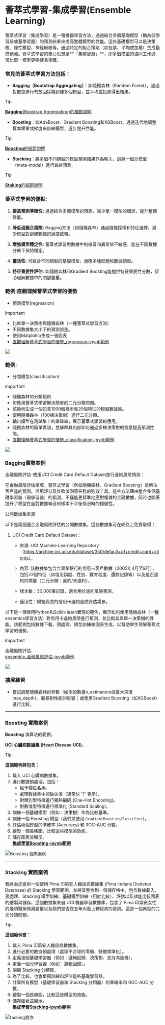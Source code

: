 # 薈萃式學習-集成學習(Ensemble Learning)

薈萃式學習（集成學習）是一種機器學習方法，通過結合多個基礎模型（稱為弱學習器或基學習器）的預測結果來提高整體模型的性能。這些基礎模型可以是決策樹、線性模型、神經網絡等，通過特定的組合策略（如投票、平均或加權）生成最終預測。薈萃式學習的核心思想是**「集體智慧」**，即多個模型的協同工作通常比單一模型更穩健且準確。

### 常見的薈萃式學習方法包括：
- **Bagging（Bootstrap Aggregating）**：如隨機森林（Random Forest），通過對數據進行有放回採樣訓練多個模型，並平均或投票得出結果。

> [!TIP]
> [**Bagging**(Boostrap Aggregating)的細節說明](./Bagging(Bootstrap_Aggregating)說明.md)

- **Boosting**：如AdaBoost、Gradient Boosting和XGBoost，通過迭代地調整樣本權重或梯度來訓練模型，逐步提升性能。

> [!TIP]
> [**Boosting**的細節說明](./Boosting說明.md)

- **Stacking**：將多個不同類型的模型預測結果作為輸入，訓練一個元模型（meta-model）進行最終預測。

> [!TIP]
> [**Staking**的細節說明](./Stacking說明.md)


### 薈萃式學習的優點:

1. **提高預測準確性:** 通過結合多個模型的預測，減少單一模型的錯誤，提升整體性能。
2. **降低過擬合風險:** Bagging方法（如隨機森林）通過隨機採樣和特征選擇，減少模型對訓練數據的過度依賴。

3. **增強模型穩定性:** 薈萃式學習對數據中的噪音和異常值不敏感，能在不同數據分佈下保持穩定。

4. **靈活性:** 可結合不同類型的基礎模型，適應多種問題和數據類型。

5. **特征重要性評估:** 如隨機森林和Gradient Boosting能提供特征重要性分數，幫助理解數據中的關鍵變量。

### 範例:直觀理解薈萃式學習的優勢

- 預測模型(regression)

> [!IMPORTANT]
> - 比較單一決策樹與隨機森林（一種薈萃式學習方法）  
> - 不同數據集大小下的預測誤差。  
> - 使用Matplotlib生成一張圖表  
> - [直觀理解薈萃式學習的優勢_regression-ipynb範例](./emsemble_直觀理解薈萃式學習的優勢.ipynb)

![](./ensemble_vs_single_model_real_training.png)

### 範例:

- 分類模型(classification)

> [!IMPORTANT]
> - 隨機森林的分類範例
> - 何應用薈萃式學習解決簡單的二元分類問題。
> - 該範例生成一個包含1000個樣本和20個特征的模擬數據集。
> - 使用隨機森林（100棵決策樹）進行二元分類。
> - 輸出模型在測試集上的準確率，展示薈萃式學習的應用。
> - 隨機森林的簡單實現，並解釋其內部如何通過多棵決策樹的投票提高預測性能。
> - [直觀理解薈萃式學習的優勢_classification-ipynb範例](./ensemble_直觀理解薈萃式學習的優勢1.ipynb)

![](./ensemble_vs_single_model_classification_accuracy.png)


### Bagging實際案例

金融風險評估-使用UCI Credit Card Default Dataset進行違約風險預測：
	
在金融風險評估領域，薈萃式學習（例如隨機森林、Gradient Boosting）是解決客戶違約預測、信用評分及詐欺偵測等任務的強效工具。這些方法藉由整合多個基礎學習器（弱學習器）的預測，不僅能更精準地應對複雜的金融數據，同時也顯著提升了模型在面對數據噪音和樣本不平衡情況時的穩健性。

公開數據集來源

以下是兩個適合金融風險評估的公開數據集，這些數據集可在網路上免費取得：

1. UCI Credit Card Default Dataset：
	- 來源: UCI Machine Learning Repository（https://archive.ics.uci.edu/dataset/350/default+of+credit+card+clients）

	- 內容: 該數據集包含台灣某銀行的信用卡客戶數據（2005年4月至9月），包括23個特征（如信用額度、性別、教育程度、還款記錄等）以及是否違約的標籤（二元分類：違約/未違約）。

	- 樣本數：30,000筆記錄，適合用於違約風險預測。

	- 適用性：模擬真實的信用卡違約風險評估場景。

以下是一個使用Python和Scikit-learn實現的範例，展示如何使用隨機森林（一種ensemble學習方法）對信用卡違約風險進行預測，並比較其與單一決策樹的性能。該範例包括數據下載、預處理、模型訓練和圖表生成，以幫助學生理解薈萃式學習的優勢。

> [!IMPORTANT]
> 金融風險評估.  
> [ensemble_金融風險評估-ipynb範例](./ensemble_金融風險評估.ipynb)

![](./model_performance_comparison.png)


### 擴展練習

- 嘗試調整隨機森林的參數（如樹的數量n_estimators或最大深度max_depth），觀察對性能的影響；或使用Gradient Boosting（如XGBoost）進行比較。

---

### Boosting 實際案例
**Boosting** 演算法的範例，

**UCI 心臟病數據集 (Heart Disease UCI)**。

> [!TIP]
> **這個範例將包含：**
> 1. 載入 UCI 心臟病數據集。
> 2. 進行數據預處理，包括：
>    - 賦予欄位名稱。
>    - 處理數據集中的缺失值（通常以 '?' 表示）。
>    - 對類別型特徵進行獨熱編碼 (One-Hot Encoding)。
>    - 對數值型特徵進行標準化 (Standard Scaling)。
> 3. 訓練一個基礎模型（例如：決策樹）作為比較基準。
> 4. 訓練一個 Boosting 模型（我們將使用 `GradientBoostingClassifier`）。
> 5. 評估兩個模型的準確率 (Accuracy) 和 ROC-AUC 分數。
> 6. 繪製一個長條圖，比較這些模型的效能。
> 7. 儲存圖表並顯示。  
> [**集成學習Boosting-ipynb範例**](./ensemble_Boosting範例.ipynb)

![Boosting 實際案例](./heart_disease_boosting_performance_comparison.png)


---

### Stacking 實際案例
我將為您提供一個使用 Pima 印第安人糖尿病數據集 (Pima Indians Diabetes Database) 的 Stacking 學習範例，並將其整合到一個儲存格中，包含數據載入、預處理、Stacking 模型訓練、基礎模型訓練（用於比較）、評估以及效能比較圖表的繪製與儲存。這個數據集來自 UCI 機器學習數據庫，包含了 Pima 印第安女性的幾項醫療預測變量以及她們是否在五年內患上糖尿病的資訊。這是一個典型的二元分類問題。

> [!TIP]
> **這個範例會：**
> 1. 載入 Pima 印第安人糖尿病數據集。
> 2. 進行必要的數據預處理（處理不合理的零值、特徵標準化）。
> 3. 定義幾個基礎學習器（例如：邏輯回歸、決策樹、支持向量機）。
> 4. 定義一個元學習器（例如：邏輯回歸）。
> 5. 訓練 Stacking 分類器。
> 6. 為了比較，也會單獨訓練和評估這些基礎學習器。
> 7. 計算所有模型（基礎學習器和 Stacking 分類器）的準確率和 ROC-AUC 分數。
> 8. 繪製一個長條圖，比較這些模型的效能。
> 9. 儲存圖表並顯示。  
> [**集成學習Stacking-ipynb範例**](./Stacking範例.ipynb)

![tacking實作](./pima_diabetes_stacking_performance_comparison.png)